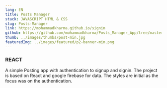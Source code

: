 ```yaml
---
lang: EN
title: Posts Manager
stack: JAVASCRIPT HTML & CSS
slug: Posts-Manager
link: https://mohammadkharma.github.io/signin
github: https://github.com/mohammadkharma/Posts_Manager_App/tree/master/posts-manager
thumb: ../images/thumbs/post-min.jpg
featuredImg: ../images/featured/p2-banner-min.png
---
```


### REACT

A simple Posting app with authentication to signup and signin. The project is based on React and google firebase for data. The styles are initial as the focus was on the authentication.
